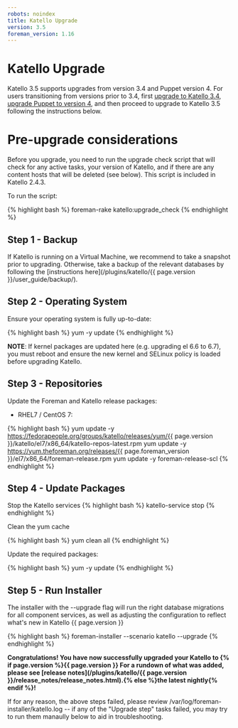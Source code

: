 ```yaml
---
robots: noindex
title: Katello Upgrade
version: 3.5
foreman_version: 1.16
---
```


# Katello Upgrade

Katello 3.5 supports upgrades from version 3.4 and Puppet version 4.  For users transitioning from versions prior to 3.4, first [upgrade to Katello 3.4](/plugins/katello/3.4/upgrade/), [upgrade Puppet to version 4](https://theforeman.org/plugins/katello/3.4/upgrade/puppet.html), and then proceed to upgrade to Katello 3.5 following the instructions below.


# Pre-upgrade considerations

Before you upgrade, you need to run the upgrade check script that will check for any active tasks, your version of Katello, and if there are any content hosts that will be deleted (see below). This script is included in Katello 2.4.3.

To run the script:

{% highlight bash %}
foreman-rake katello:upgrade_check
{% endhighlight %}

## Step 1 - Backup

If Katello is running on a Virtual Machine, we recommend to take a snapshot prior to upgrading. Otherwise, take a backup of the relevant databases by following the [instructions here](/plugins/katello/{{ page.version }}/user_guide/backup/).

## Step 2 - Operating System

Ensure your operating system is fully up-to-date:

{% highlight bash %}
yum -y update
{% endhighlight %}

**NOTE**: If kernel packages are updated here (e.g. upgrading el 6.6 to 6.7), you must reboot and ensure the new kernel and SELinux policy is loaded before upgrading Katello.

## Step 3 - Repositories

Update the Foreman and Katello release packages:

  * RHEL7 / CentOS 7:

{% highlight bash %}
  yum update -y https://fedorapeople.org/groups/katello/releases/yum/{{ page.version }}/katello/el7/x86_64/katello-repos-latest.rpm
  yum update -y https://yum.theforeman.org/releases/{{ page.foreman_version }}/el7/x86_64/foreman-release.rpm
  yum update -y foreman-release-scl
{% endhighlight %}

## Step 4 - Update Packages

Stop the Katello services
{% highlight bash %}
katello-service stop
{% endhighlight %}

Clean the yum cache

{% highlight bash %}
yum clean all
{% endhighlight %}

Update the required packages:

{% highlight bash %}
yum -y update
{% endhighlight %}

## Step 5 - Run Installer

The installer with the --upgrade flag will run the right database migrations for all component services, as well as adjusting the configuration to reflect what's new in Katello {{ page.version }}

{% highlight bash %}
foreman-installer --scenario katello --upgrade
{% endhighlight %}

**Congratulations! You have now successfully upgraded your Katello to {% if page.version %}{{ page.version }} For a rundown of what was added, please see [release notes](/plugins/katello/{{ page.version }}/release_notes/release_notes.html).{% else %}the latest nightly{% endif %}!**


If for any reason, the above steps failed, please review /var/log/foreman-installer/katello.log -- if any of the "Upgrade step" tasks failed, you may try to run them manaully below to aid in troubleshooting.
